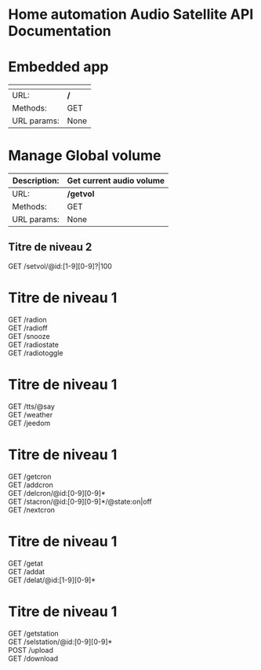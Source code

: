 <h1 id="home-automation-audio-satellite-api-documentation">Home automation Audio Satellite API Documentation</h1>
<h1 id="embedded-app">Embedded app</h1>

<table>
<thead>
<tr>
<th></th>
<th></th>
</tr>
</thead>
<tbody>
<tr>
<td>URL:</td>
<td><strong>/</strong></td>
</tr>
<tr>
<td>Methods:</td>
<td>GET</td>
</tr>
<tr>
<td>URL params:</td>
<td>None</td>
</tr>
</tbody>
</table><h1 id="manage-global-volume">Manage Global volume</h1>

<table>
<thead>
<tr>
<th>Description:</th>
<th>Get current audio volume</th>
</tr>
</thead>
<tbody>
<tr>
<td>URL:</td>
<td><strong>/getvol</strong></td>
</tr>
<tr>
<td>Methods:</td>
<td>GET</td>
</tr>
<tr>
<td>URL params:</td>
<td>None</td>
</tr>
</tbody>
</table><h2 id="titre-de-niveau-2">Titre de niveau 2</h2>
<p>GET /setvol/@id:[1-9][0-9]?|100</p>
<h1 id="titre-de-niveau-1">Titre de niveau 1</h1>
<p>GET /radion<br>
GET /radioff<br>
GET /snooze<br>
GET /radiostate<br>
GET /radiotoggle</p>
<h1 id="titre-de-niveau-1-1">Titre de niveau 1</h1>
<p>GET /tts/@say<br>
GET /weather<br>
GET /jeedom</p>
<h1 id="titre-de-niveau-1-2">Titre de niveau 1</h1>
<p>GET /getcron<br>
GET /addcron<br>
GET /delcron/@id:[0-9][0-9]*<br>
GET /stacron/@id:[0-9][0-9]*/@state:on|off<br>
GET /nextcron</p>
<h1 id="titre-de-niveau-1-3">Titre de niveau 1</h1>
<p>GET /getat<br>
GET /addat<br>
GET /delat/@id:[1-9][0-9]*</p>
<h1 id="titre-de-niveau-1-4">Titre de niveau 1</h1>
<p>GET /getstation<br>
GET /selstation/@id:[0-9][0-9]*<br>
POST /upload<br>
GET /download</p>

